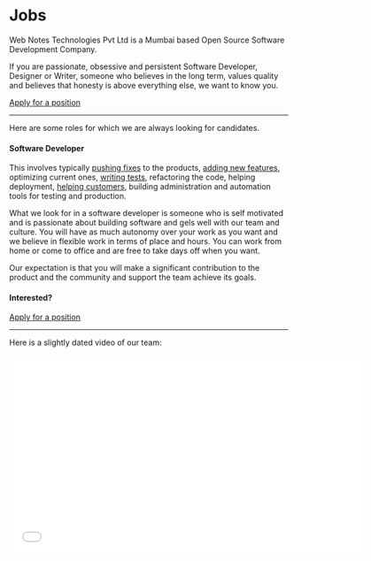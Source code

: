 # Jobs

<p class="lead">Web Notes Technologies Pvt Ltd is a Mumbai based Open Source Software Development Company.</p>

If you are passionate, obsessive and persistent Software Developer, Designer or Writer, someone who believes in the long term, values quality and believes that honesty is above everything else, we want to know you.

<a href="/join-us" class="btn btn-default">Apply for a position</a>

---

Here are some roles for which we are always looking for candidates.

#### Software Developer

This involves typically [pushing fixes](https://github.com/frappe/erpnext/issues) to the products, [adding new features](https://github.com/frappe/erpnext/issues?labels=feature+request&page=1&state=open), optimizing current ones, [writing tests](https://travis-ci.org/frappe/erpnext), refactoring the code, helping deployment, [helping customers](https://groups.google.com/forum/#!forum/erpnext-developer-forum), building administration and automation tools for testing and production.

What we look for in a software developer is someone who is self motivated and is passionate about building software and gels well with our team and culture. You will have as much autonomy over your work as you want and we believe in flexible work in terms of place and hours. You can work from home or come to office and are free to take days off when you want.

Our expectation is that you will make a significant contribution to the product and the community and support the team achieve its goals.

#### Interested?

<a href="/join-us" class="btn btn-default">Apply for a position</a>

---

Here is a slightly dated video of our team:

<iframe width="640" height="360" src="//www.youtube.com/embed/zRoFnqN6kPU?feature=player_embedded" frameborder="0" allowfullscreen></iframe>
